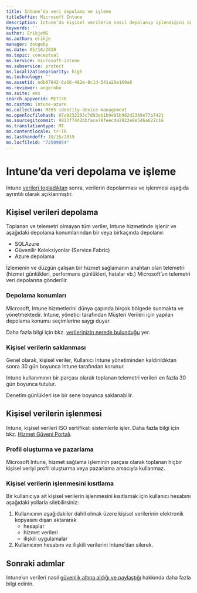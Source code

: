 ```yaml
---
title: Intune’da veri depolama ve işleme
titleSuffix: Microsoft Intune
description: Intune’da kişisel verilerin nasıl depolanıp işlendiğini öğrenin.
keywords: ''
author: ErikjeMS
ms.author: erikje
manager: dougeby
ms.date: 05/18/2018
ms.topic: conceptual
ms.service: microsoft-intune
ms.subservice: protect
ms.localizationpriority: high
ms.technology: ''
ms.assetid: edb07842-6a16-482e-8c1d-541a29e169a8
ms.reviewer: angerobe
ms.suite: ems
search.appverid: MET150
ms.custom: intune-azure
ms.collection: M365-identity-device-management
ms.openlocfilehash: 07a9232203c7d93eb1b9e81b962d2369e77b7421
ms.sourcegitcommit: 9013f7442bbface78feecde2922e8e546a622c16
ms.translationtype: MT
ms.contentlocale: tr-TR
ms.lasthandoff: 10/16/2019
ms.locfileid: "72509054"
---
```

# <a name="data-storage-and-processing-in-intune"></a>Intune’da veri depolama ve işleme

Intune [verileri topladıktan](privacy-data-collect.md) sonra, verilerin depolanması ve işlenmesi aşağıda ayrıntılı olarak açıklanmıştır.

## <a name="storing-personal-data"></a>Kişisel verileri depolama

Toplanan ve telemetri olmayan tüm veriler, Intune hizmetinde işlenir ve aşağıdaki depolama konumlarından bir veya birkaçında depolanır: 

- SQLAzure 
- Güvenilir Koleksiyonlar (Service Fabric)  
- Azure depolama 

İzlemenin ve düzgün çalışan bir hizmet sağlamanın anahtarı olan telemetri (hizmet günlükleri, performans günlükleri, hatalar vb.) Microsoft’un telemetri veri depolarına gönderilir.

### <a name="storage-locations"></a>Depolama konumları

Microsoft, Intune hizmetlerini dünya çapında birçok bölgede sunmakta ve yönetmektedir. Intune, yönetici tarafından Müşteri Verileri için yapılan depolama konumu seçimlerine saygı duyar.

Daha fazla bilgi için bkz. [verilerinizin nerede bulunduğu](https://www.microsoft.com/trust-center/privacy/data-location) yer.

### <a name="personal-data-retention"></a>Kişisel verilerin saklanması

Genel olarak, kişisel veriler, Kullanıcı Intune yönetiminden kaldırıldıktan sonra 30 gün boyunca Intune tarafından korunur.

Intune kullanımının bir parçası olarak toplanan telemetri verileri en fazla 30 gün boyunca tutulur.

Denetim günlükleri ise bir sene boyunca saklanabilir.

## <a name="processing-personal-data"></a>Kişisel verilerin işlenmesi

Intune, kişisel verileri ISO sertifikalı sistemlerle işler. Daha fazla bilgi için bkz. [Hizmet Güveni Portalı](https://www.microsoft.com/en-us/TrustCenter/stp).

### <a name="profiling-and-marketing"></a>Profil oluşturma ve pazarlama

Microsoft Intune, hizmet sağlama işleminin parçası olarak toplanan hiçbir kişisel veriyi profil oluşturma veya pazarlama amacıyla kullanmaz. 

### <a name="restrict-processing-of-personal-data"></a>Kişisel verilerin işlenmesini kısıtlama

Bir kullanıcıya ait kişisel verilerin işlenmesini kısıtlamak için kullanıcı hesabını aşağıdaki yollarla silebilirsiniz:
1. Kullanıcının aşağıdakiler dahil olmak üzere kişisel verilerinin elektronik kopyasını dışarı aktararak
    - hesaplar
    - hizmet verileri
    - ilişkili uygulamalar
2. Kullanıcının hesabını ve ilişkili verilerini Intune’dan silerek.

## <a name="next-steps"></a>Sonraki adımlar

Intune’un verileri nasıl [güvenlik altına aldığı ve paylaştığı](privacy-data-secure-share.md) hakkında daha fazla bilgi edinin. 
